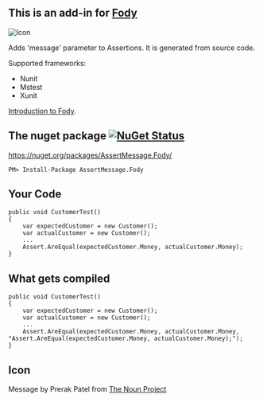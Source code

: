## This is an add-in for [Fody](https://github.com/Fody/Fody/) 

![Icon](https://raw.githubusercontent.com/Fody/AssertMessage/master/Icons/package_icon.png)

Adds 'message' parameter to Assertions. It is generated from source code.

Supported frameworks:
- Nunit
- Mstest
- Xunit

[Introduction to Fody](http://github.com/Fody/Fody/wiki/SampleUsage).

## The nuget package  [![NuGet Status](http://img.shields.io/nuget/v/AssertMessage.Fody.svg?style=flat)](https://www.nuget.org/packages/AssertMessage.Fody/)

https://nuget.org/packages/AssertMessage.Fody/

    PM> Install-Package AssertMessage.Fody

## Your Code

    public void CustomerTest()
    {
        var expectedCustomer = new Customer();
        var actualCustomer = new Customer();
        ...
        Assert.AreEqual(expectedCustomer.Money, actualCustomer.Money);
    }

## What gets compiled

    public void CustomerTest()
    {
        var expectedCustomer = new Customer();
        var actualCustomer = new Customer();
        ...
        Assert.AreEqual(expectedCustomer.Money, actualCustomer.Money, "Assert.AreEqual(expectedCustomer.Money, actualCustomer.Money);");
    }

## Icon

Message by Prerak Patel from [The Noun Project](http://thenounproject.com)
